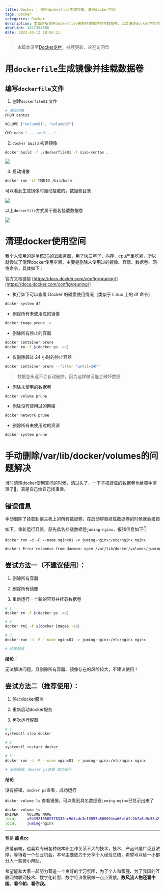 ```yaml
---
title: Docker | 使用dockerfile生成镜像，清理docker空间
tags: Docker
categories: Docker
description: 本篇讲解使用dockerfile来制作镜像并挂在数据卷，以及清理docker空间的经验分享。我是甜点cc，感谢阅读！
abbrlink: 1427354585
date: 2022-10-13 18:06:11
---
```


> 本篇收录至[Docker专栏](https://blog.i-xiao.space/categories/Docker/)，持续更新，欢迎访问😊

# 用`dockerfile`生成镜像并挂载数据卷

## 编写`dockerfile`文件

1. 创建`dockerfile01` 文件

```bash
# 基础镜像
FROM centos

VOLUME ["volume01", "volume02"]

CMD echo "-----end----"

```

2. `docker build` 构建镜像

```bash
docker build -f ./dockerfile01 -t xiao-centos .
```

![](https://pic1.imgdb.cn/item/6347e3f816f2c2beb1b89a74.jpg)

3. 启动镜像

```bash
docker run -it 镜像ID /bin/bash
```

可以看到生成镜像时自动挂载的，数据卷目录

![](https://pic1.imgdb.cn/item/6347e41416f2c2beb1b8cef2.jpg)

以上`dockerfile`方式属于匿名挂载数据卷

![](https://pic1.imgdb.cn/item/6347e42816f2c2beb1b8f0c7.jpg)

# 清理docker使用空间

我个人使用的是单核2G的云服务器，用了快三年了，内存、cpu严重吃紧，所以就尝试了清理docker使用空间，主要是删除未使用过的镜像、容器、数据卷、网络命令，具体如下：

官方文档链接 [https://docs.docker.com/config/pruning/](https://docs.docker.com/config/pruning/)

- 执行如下可以查看 Docker 的磁盘使用情况（类似于 Linux 上的 df 命令）

```bash
docker system df
```

- 删除所有未使用过的镜像

```bash
docker image prune -a
```

- 删除所有停止的容器
```bash
docker container prune
docker rm -f $(docker ps -aq)
```

- 仅删除超过 24 小时的停止容器

```bash
docker container prune --filter "until=24h"
```

> 数据卷永远不会自动删除，因为这样做可能会破坏数据

- 删除未使用的数据卷

```bash
docker volume prune
```

- 删除没有使用过的网络

```bash
docker network prune
```

- 删除所有未使用过的资源

```bash
docker system prune
```

# 手动删除/var/lib/docker/volumes的问题解决

当时清理docker使用空间的时候，清过头了，一下子把挂载的数据卷也给顺手清理了🤣，真是自己给自己找事做。

## 错误信息

手动删除了挂载到宿主机上的所有数据卷，在启动容器挂载数据卷的时候就会报错

如下，重新运行容器，原先具名挂载数据卷`juming-nginx`，报错信息如下👇

`docker run -d -P --name nginx01 -v juming-nginx:/etc/nginx nginx`

```bash
docker: Error response from daemon: open /var/lib/docker/volumes/juming-nginx/_data: no such file or directory.
```

## 尝试方法一（不建议使用）：

1. 删除所有容器

2. 删除所有镜像

3. 重新运行一个新的容器并挂载数据卷
```bash
# 1
docker rm -f $(docker ps -aq)

# 2
docker rmi -f $(docker images -aq)

# 3.
docker run -d -P --name nginx01 -v juming-nginx:/etc/nginx nginx

# 还是报错
```

**结论：**

无法解决问题，且删除所有容器、镜像存在的风险较大，不建议使用！

## 尝试方法二（推荐使用）：

1. 停止docker服务

2. 重新启动docker服务

3. 再次运行容器

```bash
# 1
systemctl stop docker

# 2
systemctl restart docker

# 3
docker run -d -P --name nginx01 -v juming-nginx:/etc/nginx nginx

# 没有报错，docker ps查看 成功运行
```

**结论**

没有报错，`docker ps`查看，成功运行

`docker volume ls` 查看镜像，可以看到具名数据卷`juming-nginx`已显示出来了

```bash
docker volume ls
DRIVER    VOLUME NAME
local     a9b39215509378332ec9dfcdc3e10857b500694ea66efd9c2b7a6a9c55a2f10a
local     juming-nginx
```

---

我是 [**甜点cc**](https://blog.i-xiao.space/)

热爱前端，也喜欢专研各种跟本职工作关系不大的技术，技术、产品兴趣广泛且浓厚，等待着一个创业机会。本号主要致力于分享个人经验总结，希望可以给一小部分人一些微小帮助。

希望能和大家一起努力营造一个良好的学习氛围，为了个人和家庭、为了我国的互联网物联网技术、数字化转型、数字经济发展做一点点贡献。**数风流人物还看中国、看今朝、看你我。**